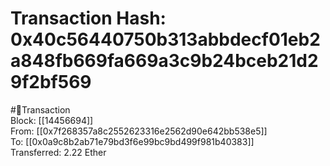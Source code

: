 
Transaction Hash: 0x40c56440750b313abbdecf01eb2a848fb669fa669a3c9b24bceb21d29f2bf569
====================================================================================
  
#💸Transaction  
Block: [[14456694]]  
From: [[0x7f268357a8c2552623316e2562d90e642bb538e5]]  
To: [[0x0a9c8b2ab71e79bd3f6e99bc9bd499f981b40383]]  
Transferred: 2.22 Ether